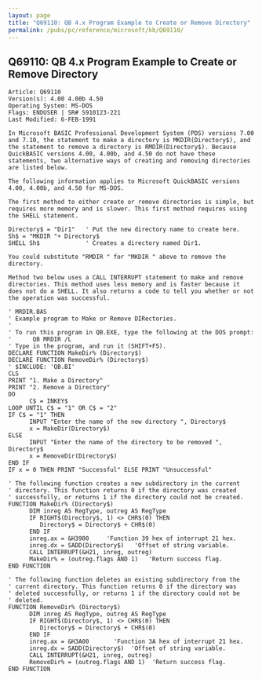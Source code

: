 ```yaml
---
layout: page
title: "Q69110: QB 4.x Program Example to Create or Remove Directory"
permalink: /pubs/pc/reference/microsoft/kb/Q69110/
---
```


## Q69110: QB 4.x Program Example to Create or Remove Directory

	Article: Q69110
	Version(s): 4.00 4.00b 4.50
	Operating System: MS-DOS
	Flags: ENDUSER | SR# S910123-221
	Last Modified: 6-FEB-1991
	
	In Microsoft BASIC Professional Development System (PDS) versions 7.00
	and 7.10, the statement to make a directory is MKDIR(Directory$), and
	the statement to remove a directory is RMDIR(Directory$). Because
	QuickBASIC versions 4.00, 4.00b, and 4.50 do not have these
	statements, two alternative ways of creating and removing directories
	are listed below.
	
	The following information applies to Microsoft QuickBASIC versions
	4.00, 4.00b, and 4.50 for MS-DOS.
	
	The first method to either create or remove directories is simple, but
	requires more memory and is slower. This first method requires using
	the SHELL statement.
	
	Directory$ = "Dir1"   ' Put the new directory name to create here.
	Sh$ = "MKDIR "+ Directory$
	SHELL Sh$             ' Creates a directory named Dir1.
	
	You could substitute "RMDIR " for "MKDIR " above to remove the
	directory.
	
	Method two below uses a CALL INTERRUPT statement to make and remove
	directories. This method uses less memory and is faster because it
	does not do a SHELL. It also returns a code to tell you whether or not
	the operation was successful.
	
	' MRDIR.BAS
	' Example program to Make or Remove DIRectories.
	'
	' To run this program in QB.EXE, type the following at the DOS prompt:
	'      QB MRDIR /L
	' Type in the program, and run it (SHIFT+F5).
	DECLARE FUNCTION MakeDir% (Directory$)
	DECLARE FUNCTION RemoveDir% (Directory$)
	' $INCLUDE: 'QB.BI'
	CLS
	PRINT "1. Make a Directory"
	PRINT "2. Remove a Directory"
	DO
	      C$ = INKEY$
	LOOP UNTIL C$ = "1" OR C$ = "2"
	IF C$ = "1" THEN
	      INPUT "Enter the name of the new directory ", Directory$
	      x = MakeDir(Directory$)
	ELSE
	      INPUT "Enter the name of the directory to be removed ",
	Directory$
	      x = RemoveDir(Directory$)
	END IF
	IF x = 0 THEN PRINT "Successful" ELSE PRINT "Unsuccessful"
	
	' The following function creates a new subdirectory in the current
	' directory. This function returns 0 if the directory was created
	' successfully, or returns 1 if the directory could not be created.
	FUNCTION MakeDir% (Directory$)
	      DIM inreg AS RegType, outreg AS RegType
	      IF RIGHT$(Directory$, 1) <> CHR$(0) THEN
	         Directory$ = Directory$ + CHR$(0)
	      END IF
	      inreg.ax = &H3900     'Function 39 hex of interrupt 21 hex.
	      inreg.dx = SADD(Directory$)   'Offset of string variable.
	      CALL INTERRUPT(&H21, inreg, outreg)
	      MakeDir% = (outreg.flags AND 1)   'Return success flag.
	END FUNCTION
	
	' The following function deletes an existing subdirectory from the
	' current directory. This function returns 0 if the directory was
	' deleted successfully, or returns 1 if the directory could not be
	' deleted.
	FUNCTION RemoveDir% (Directory$)
	      DIM inreg AS RegType, outreg AS RegType
	      IF RIGHT$(Directory$, 1) <> CHR$(0) THEN
	         Directory$ = Directory$ + CHR$(0)
	      END IF
	      inreg.ax = &H3A00       'Function 3A hex of interrupt 21 hex.
	      inreg.dx = SADD(Directory$)  'Offset of string variable.
	      CALL INTERRUPT(&H21, inreg, outreg)
	      RemoveDir% = (outreg.flags AND 1)  'Return success flag.
	END FUNCTION
